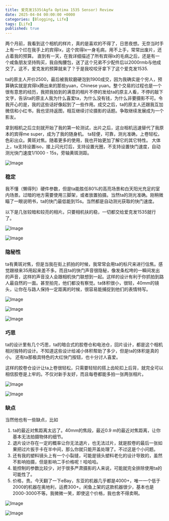 ```yaml
---
title: 爱克发1535(Agfa Optima 1535 Sensor) Review
date: 2025-04-04 00:00:00 +0000
categories: [Blogging, Life]
tags: [Life]
published: true
---
```


两个月前，我看到这个相机的样片，真的是喜欢的不得了，日思夜想。无奈当时手上有一个烂在我手上的宾得lx，这个宾得lx一身毛病，用不上手，常常出废片，还占着我的预算。
直到有一天，在我详细描述了所有宾得lx的毛病之后，还是有一个咸鱼朋友坚持购买，我自掏腰包，送了这个兄弟不少配件后以2000rmb与他成交了。这不，爱克发的预算就来了？于是我咬咬牙拿下了这个爱克发1535.

ta的原主人开价2500，最后被我软磨硬泡到1900成交，因为我确实是个穷人，预算确实就是宾得lx腾出来的那些yuan，Chinese yuan。整个交易的过程也是一个很有意思的经历，我把我拍到的满意的相片不停的发给ta的原主人看，不停的敲下文字，告诉ta的原主人我为什么喜爱ta，为什么没有钱，为什么非要摄影不可。令我开心的是，我的这些话好像起到了一些作用。成交之后，ta的原主人还跟我互加微信和小红书，我也坚持返图，相互继续讨论摄影的话题。争取继续发展成为一个影友。

拿到相机之后立刻就开始了我的第一轮测试，出片之后，这台相机迅速替代了我原本的宾得me super，成为了我的随身机。
ta轻便，可靠，测光准确，上卷轻松，色彩出众。黄斑对焦。随着更多的使用，我也开始更加了解它的其它特性。
大体上，ta支持设置iso，接上闪光灯后，支持设置光圈，不支持设置快门速度，自动测光快门速度1/1000 - 15s，旁轴黄斑测距。

![Image](/2025-04-04-agfa-optima-1535-sensor/8.JPG)

### 稳定
我不懂（懒得列）硬件参数，但是ta能胜任80%的高亮场景和白天阳光充足的室内场景。过暗的地方需要使用三脚架，或者放置拍摄。当然ta的测光准确。刚稍微瞄了一眼说明书，ta的快门最低能到15s。当然都是自动测光获取的快门速度。

以下是几张较暗和较亮的相片。只要相机扶的稳，一切都交给爱克发1535就行了。

![Image](/2025-04-04-agfa-optima-1535-sensor/1.JPG)

![Image](/2025-04-04-agfa-optima-1535-sensor/2.JPG)

### 隐秘性
ta有黄斑对焦，但是当我在街上抓拍的时候，我常常会用ta的标尺来进行估焦。感觉跟禄来35用起来差不多。而且ta的快门声音很隐秘，像发条松垮的一瞬间发出的声音，这样的声音没人会跟相机快门联想到一起。这样的设计有利于你抓拍到路人最自然的一面。甚至拍完，他们都没有察觉。ta体积很小，很轻，40mm的镜头，让你在与路人保持一定距离的时候，很容易能捕捉到他们的表情特写。

![Image](/2025-04-04-agfa-optima-1535-sensor/3.JPG)

![Image](/2025-04-04-agfa-optima-1535-sensor/4.JPG)

![Image](/2025-04-04-agfa-optima-1535-sensor/5.JPG)

### 巧思
ta的设计里有几个巧思，ta的暗合式的胶卷仓和电池仓，回片设计，都是这个相机相对独特的设计。不知道这些设计给减小体积帮助了多少，但是ta的体积是真的小。
还有ta那极具特色的大红快门按钮，也十分讨人喜爱。

这样的胶卷仓设计让ta上卷很轻松，只需要轻轻的搭上齿轮扣上后背，就完全可以相信胶卷是上牢的。不仅对新手友好，而且每卷都能多拍一张两张相片。

![Image](/2025-04-04-agfa-optima-1535-sensor/9.JPG)

![Image](/2025-04-04-agfa-optima-1535-sensor/7.JPG)

### 缺点
当然他也有一些缺点，比如
1. ta的最近对焦距离太远了。40mm的焦段，最近0.9 m的最近对焦距离，让你基本无法拍摄物体的细节。
2. 退片设计存在一定的概率让你无法退片，也无法过片，就是胶卷的最后一张如果把过片扳手卡在半中间，那么你就只能开盖处理了。不过这是个小问题。
3. 还有我的塑料镜头上有一个小裂缝，可能是镜头塑料老化的设计导致的，虽然不影响拍摄，但是影响二手价格呢！哈哈哈。
4. 能控制的参数比较少，对于很多严肃摄影的人来说，可能就完全排除使用ta的可能性了。
5. 价格，贵。今天翻了一下eBay，东亚的机器几乎都是4000+，唯一一个低于2000的机器在奥地利，运费300+。闲鱼上架的这款机器很少，基本也是2000-3000不等。我微微一笑，即使这个价格，我也舍不得卖啊。

![Image](/2025-04-04-agfa-optima-1535-sensor/6.JPG)

![Image](/2025-04-04-agfa-optima-1535-sensor/10.JPG)